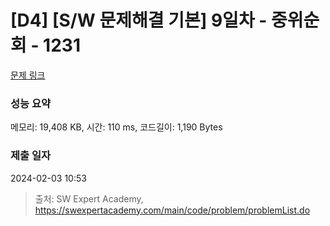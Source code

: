 # [D4] [S/W 문제해결 기본] 9일차 - 중위순회 - 1231 

[문제 링크](https://swexpertacademy.com/main/code/problem/problemDetail.do?contestProbId=AV140YnqAIECFAYD) 

### 성능 요약

메모리: 19,408 KB, 시간: 110 ms, 코드길이: 1,190 Bytes

### 제출 일자

2024-02-03 10:53



> 출처: SW Expert Academy, https://swexpertacademy.com/main/code/problem/problemList.do